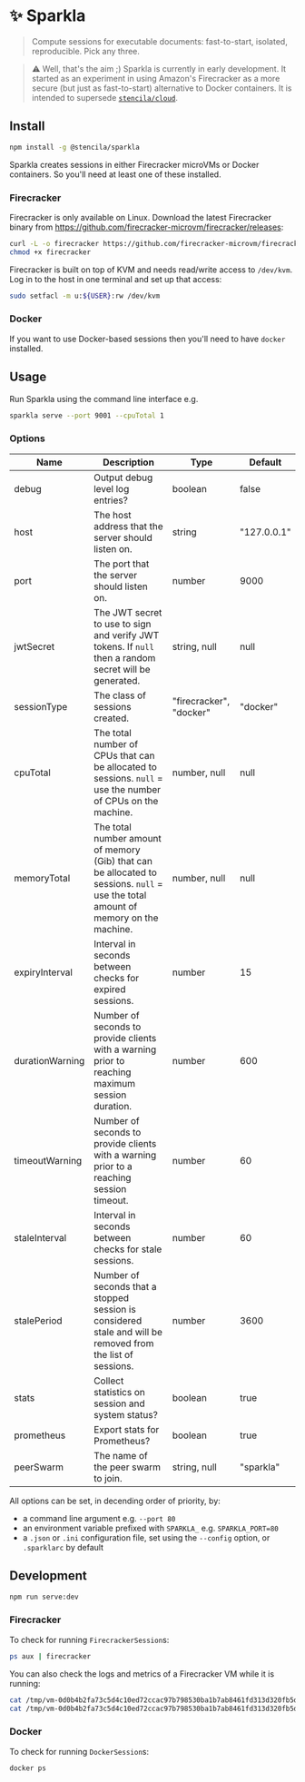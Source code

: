 # ✨ Sparkla

> Compute sessions for executable documents: fast-to-start, isolated, reproducible. Pick any three.

> :warning: Well, that's the aim ;) Sparkla is currently in early development. It started as an experiment in using Amazon's Firecracker as a more secure (but just as fast-to-start) alternative to Docker containers. It is intended to supersede [`stencila/cloud`](https://github.com/stencila/cloud).

## Install

```bash
npm install -g @stencila/sparkla
```

Sparkla creates sessions in either Firecracker microVMs or Docker containers. So you'll need at least one of these installed.

### Firecracker

Firecracker is only available on Linux.
Download the latest Firecracker binary from https://github.com/firecracker-microvm/firecracker/releases:

```bash
curl -L -o firecracker https://github.com/firecracker-microvm/firecracker/releases/download/v0.18.0/firecracker-v0.18.0
chmod +x firecracker
```

Firecracker is built on top of KVM and needs read/write access to `/dev/kvm`. Log in to the host in one terminal and set up that access:

```bash
sudo setfacl -m u:${USER}:rw /dev/kvm
```

### Docker

If you want to use Docker-based sessions then you'll need to have `docker` installed.

## Usage

Run Sparkla using the command line interface e.g.

```bash
sparkla serve --port 9001 --cpuTotal 1
```

### Options

<!-- prettier-ignore-start -->
<!-- OPTIONS-BEGIN -->

| Name            | Description                                                                                                              | Type                           | Default              |
| --------------- | ------------------------------------------------------------------------------------------------------------------------ | ------------------------------ | -------------------- |
| debug           | Output debug level log entries?                                                                                          | boolean                        | false                |
| host            | The host address that the server should listen on.                                                                       | string                         | "127.0.0.1"          |
| port            | The port that the server should listen on.                                                                               | number                         | 9000                 |
| jwtSecret       | The JWT secret to use to sign and verify JWT tokens. If `null` then a random secret will be generated.                   | string, null                   |  null                |
| sessionType     | The class of sessions created.                                                                                           | "firecracker", "docker"        | "docker"             |
| cpuTotal        | The total number of CPUs that can be allocated to sessions. `null` = use the number of CPUs on the machine.              | number, null                   |  null                |
| memoryTotal     | The total number amount of memory (Gib) that can be allocated to sessions. `null` = use the total amount of memory on the machine. | number, null                   |  null                |
| expiryInterval  | Interval in seconds between checks for expired sessions.                                                                 | number                         | 15                   |
| durationWarning | Number of seconds to provide clients with a warning prior to reaching maximum session duration.                          | number                         | 600                  |
| timeoutWarning  | Number of seconds to provide clients with a warning prior to a reaching session timeout.                                 | number                         | 60                   |
| staleInterval   | Interval in seconds between checks for stale sessions.                                                                   | number                         | 60                   |
| stalePeriod     | Number of seconds that a stopped session is considered stale and will be removed from the list of sessions.              | number                         | 3600                 |
| stats           | Collect statistics on session and system status?                                                                         | boolean                        | true                 |
| prometheus      | Export stats for Prometheus?                                                                                             | boolean                        | true                 |
| peerSwarm       | The name of the peer swarm to join.                                                                                      | string, null                   | "sparkla"            |

<!-- OPTIONS-END -->
<!-- prettier-ignore-end -->

All options can be set, in decending order of priority, by:

- a command line argument e.g. `--port 80`
- an environment variable prefixed with `SPARKLA_` e.g. `SPARKLA_PORT=80`
- a `.json` or `.ini` configuration file, set using the `--config` option, or `.sparklarc` by default

## Development

```bash
npm run serve:dev
```

### Firecracker

To check for running `FirecrackerSession`s:

```bash
ps aux | firecracker
```

You can also check the logs and metrics of a Firecracker VM while it is running:

```bash
cat /tmp/vm-0d0b4b2fa73c5d4c10ed72ccac97b798530ba1b7ab8461fd313d320fb5d3562e/log.fifo
cat /tmp/vm-0d0b4b2fa73c5d4c10ed72ccac97b798530ba1b7ab8461fd313d320fb5d3562e/metrics.fifo
```

### Docker

To check for running `DockerSession`s:

```bash
docker ps
```
